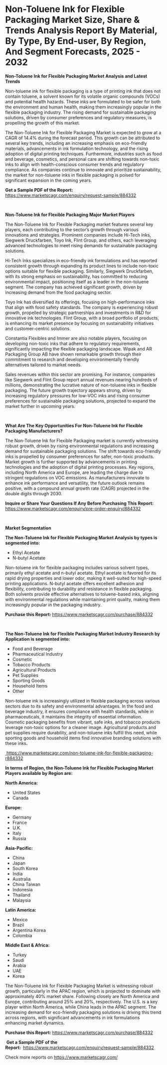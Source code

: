 <p><h1>Non-Toluene Ink for Flexible Packaging Market Size, Share & Trends Analysis Report By Material, By Type, By End-user, By Region, And Segment Forecasts, 2025 - 2032</h1></p><p><strong>Non-Toluene Ink for Flexible Packaging Market Analysis and Latest Trends</strong></p>
<p><p>Non-toluene ink for flexible packaging is a type of printing ink that does not contain toluene, a solvent known for its volatile organic compounds (VOCs) and potential health hazards. These inks are formulated to be safer for both the environment and human health, making them increasingly popular in the flexible packaging industry. The rising demand for sustainable packaging solutions, driven by consumer preferences and regulatory measures, is propelling the growth of this market.</p><p>The Non-Toluene Ink for Flexible Packaging Market is expected to grow at a CAGR of 14.4% during the forecast period. This growth can be attributed to several key trends, including an increasing emphasis on eco-friendly materials, advancements in ink formulation technology, and the rising adoption of digital printing techniques. Furthermore, industries such as food and beverage, cosmetics, and personal care are shifting towards non-toxic inks to align with health-conscious consumer trends and regulatory compliance. As companies continue to innovate and prioritize sustainability, the market for non-toluene inks in flexible packaging is poised for significant expansion in the coming years.</p></p>
<p><strong>Get a Sample PDF of the Report:&nbsp;</strong> <a href="https://www.marketscagr.com/enquiry/request-sample/884332?utm_campaign=2126&utm_medium=2&utm_source=Github&utm_content=ia&utm_term=01022025&utm_id=non-toluene-ink-for-flexible-packaging">https://www.marketscagr.com/enquiry/request-sample/884332</a></p>
<p>&nbsp;</p>
<p><strong>Non-Toluene Ink for Flexible Packaging Major Market Players</strong></p>
<p><p>The Non-Toluene Ink for Flexible Packaging market features several key players, each contributing to the sector’s growth through various innovations and strategies. Prominent companies include Hi-Tech Inks, Siegwerk Druckfarben, Toyo Ink, Flint Group, and others, each leveraging advanced technologies to meet rising demands for sustainable packaging solutions.</p><p>Hi-Tech Inks specializes in eco-friendly ink formulations and has reported consistent growth through expanding its product lines to include non-toxic options suitable for flexible packaging. Similarly, Siegwerk Druckfarben, with its strong emphasis on sustainability, has committed to reducing environmental impact, positioning itself as a leader in the non-toluene segment. The company has achieved significant growth, driven by increasing demand from the food packaging sector.</p><p>Toyo Ink has diversified its offerings, focusing on high-performance inks that align with food safety standards. The company is experiencing robust growth, propelled by strategic partnerships and investments in R&D for innovative ink technologies. Flint Group, with a broad portfolio of products, is enhancing its market presence by focusing on sustainability initiatives and customer-centric solutions.</p><p>Constantia Flexibles and Immer are also notable players, focusing on developing non-toxic inks that adhere to regulatory requirements, significantly impacting the flexible packaging landscape. Wipak and AR Packaging Group AB have shown remarkable growth through their commitment to research and developing environmentally friendly alternatives tailored to market needs.</p><p>Sales revenues within this sector are promising. For instance, companies like Siegwerk and Flint Group report annual revenues nearing hundreds of millions, demonstrating the lucrative nature of non-toluene inks in flexible packaging. The future growth trajectory appears strong, driven by increasing regulatory pressures for low-VOC inks and rising consumer preferences for sustainable packaging solutions, projected to expand the market further in upcoming years.</p></p>
<p>&nbsp;</p>
<p><strong>What Are The Key Opportunities For Non-Toluene Ink for Flexible Packaging Manufacturers?</strong></p>
<p><p>The Non-Toluene Ink for Flexible Packaging market is currently witnessing robust growth, driven by rising environmental regulations and increasing demand for sustainable packaging solutions. The shift towards eco-friendly inks is propelled by consumer preferences for safer, non-toxic products. Market growth is further supported by advancements in printing technologies and the adoption of digital printing processes. Key regions, including North America and Europe, are leading the charge due to stringent regulations on VOC emissions. As manufacturers innovate to enhance ink performance and versatility, the future outlook remains positive, with a compound annual growth rate (CAGR) projected in the double digits through 2030.</p></p>
<p><strong>Inquire or Share Your Questions If Any Before Purchasing This Report:</strong> <a href="https://www.marketscagr.com/enquiry/pre-order-enquiry/884332?utm_campaign=2126&utm_medium=2&utm_source=Github&utm_content=ia&utm_term=01022025&utm_id=non-toluene-ink-for-flexible-packaging">https://www.marketscagr.com/enquiry/pre-order-enquiry/884332</a></p>
<p>&nbsp;</p>
<p><strong>Market Segmentation</strong></p>
<p><strong>The Non-Toluene Ink for Flexible Packaging Market Analysis by types is segmented into:</strong></p>
<p><ul><li>Ethyl Acetate</li><li>N-butyl Acetate</li></ul></p>
<p><p>Non-toluene ink for flexible packaging includes various solvent types, primarily ethyl acetate and n-butyl acetate. Ethyl acetate is favored for its rapid drying properties and lower odor, making it well-suited for high-speed printing applications. N-butyl acetate offers excellent adhesion and flexibility, contributing to durability and resistance in flexible packaging. Both solvents provide effective alternatives to toluene-based inks, aligning with environmental regulations while maintaining print quality, making them increasingly popular in the packaging industry.</p></p>
<p><strong>Purchase this Report:&nbsp;</strong><a href="https://www.marketscagr.com/purchase/884332?utm_campaign=2126&utm_medium=2&utm_source=Github&utm_content=ia&utm_term=01022025&utm_id=non-toluene-ink-for-flexible-packaging">https://www.marketscagr.com/purchase/884332</a></p>
<p>&nbsp;</p>
<p><strong>The Non-Toluene Ink for Flexible Packaging Market Industry Research by Application is segmented into:</strong></p>
<p><ul><li>Food and Beverage</li><li>Pharmaceutical Industry</li><li>Cosmetic</li><li>Tobacco Products</li><li>Agricultural Products</li><li>Pet Supplies</li><li>Sporting Goods</li><li>Household Items</li><li>Other</li></ul></p>
<p><p>Non-toluene ink is increasingly utilized in flexible packaging across various sectors due to its safety and environmental advantages. In the food and beverage industry, it ensures compliance with health standards, while in pharmaceuticals, it maintains the integrity of essential information. Cosmetic packaging benefits from vibrant, safe inks, and tobacco products leverage non-toxic options for a cleaner image. Agricultural products and pet supplies require durability, and non-toluene inks fulfill this need, while sporting goods and household items find innovative branding solutions with these inks.</p></p>
<p><a href="https://www.marketscagr.com/non-toluene-ink-for-flexible-packaging-r884332?utm_campaign=2126&utm_medium=2&utm_source=Github&utm_content=ia&utm_term=01022025&utm_id=non-toluene-ink-for-flexible-packaging">&nbsp;https://www.marketscagr.com/non-toluene-ink-for-flexible-packaging-r884332</a></p>
<p><strong>In terms of Region, the Non-Toluene Ink for Flexible Packaging Market Players available by Region are:</strong></p>
<p>
    <p> <strong> North America: </strong>
        <ul>
            <li>United States</li>
            <li>Canada</li>
        </ul>
        </p> 
    <p> <strong> Europe: </strong>
        <ul>
            <li>Germany</li>
            <li>France</li>
            <li>U.K.</li>
            <li>Italy</li>
            <li>Russia</li>
        </ul>
        </p> 
    <p> <strong> Asia-Pacific: </strong>
        <ul>
            <li>China</li>
            <li>Japan</li>
            <li>South Korea</li>
            <li>India</li>
            <li>Australia</li>
            <li>China Taiwan</li>
            <li>Indonesia</li>
            <li>Thailand</li>
            <li>Malaysia</li>
        </ul>
        </p> 
    <p> <strong> Latin America: </strong>
        <ul>
            <li>Mexico</li>
            <li>Brazil</li>
            <li>Argentina Korea</li>
            <li>Colombia</li>
        </ul>
        </p> 
    <p> <strong> Middle East & Africa: </strong>
        <ul>
            <li>Turkey</li>
            <li>Saudi</li>
            <li>Arabia</li>
            <li>UAE</li>
            <li>Korea</li>
        </ul>
    </p>
    </p>
<p><p>The Non-Toluene Ink for Flexible Packaging Market is witnessing robust growth, particularly in the APAC region, which is projected to dominate with approximately 40% market share. Following closely are North America and Europe, contributing around 25% and 20%, respectively. The U.S. is a key player within North America, while China leads in the APAC segment. The increasing demand for eco-friendly packaging solutions is driving this trend across regions, with significant advancements in ink formulations enhancing market dynamics.</p></p>
<p><strong>Purchase this Report: </strong><a href="https://www.marketscagr.com/purchase/884332?utm_campaign=2126&utm_medium=2&utm_source=Github&utm_content=ia&utm_term=01022025&utm_id=non-toluene-ink-for-flexible-packaging">https://www.marketscagr.com/purchase/884332</a></p>
<p>&nbsp;<strong>Get a Sample PDF of the Report:&nbsp;&nbsp;</strong><a href="https://www.marketscagr.com/enquiry/request-sample/884332?utm_campaign=2126&utm_medium=2&utm_source=Github&utm_content=ia&utm_term=01022025&utm_id=non-toluene-ink-for-flexible-packaging">https://www.marketscagr.com/enquiry/request-sample/884332</a></p>
<p><strong></strong></p>
<p>Check more reports on <a href="https://www.marketscagr.com/?utm_campaign=2126&utm_medium=2&utm_source=Github&utm_content=ia&utm_term=01022025&utm_id=non-toluene-ink-for-flexible-packaging">https://www.marketscagr.com/</a></p>
